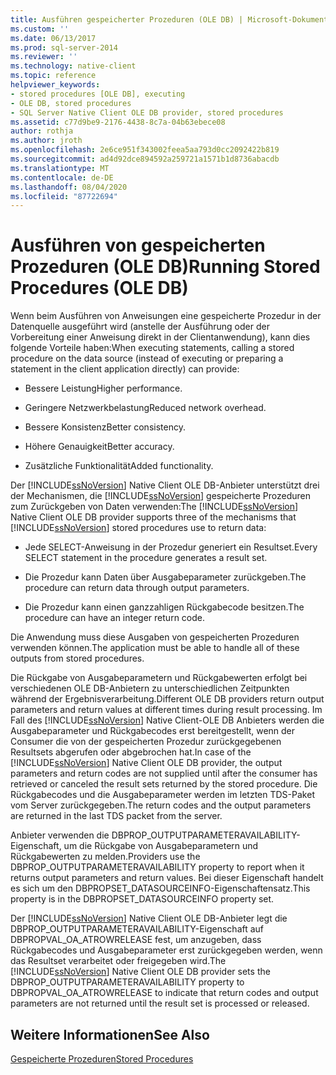 ```yaml
---
title: Ausführen gespeicherter Prozeduren (OLE DB) | Microsoft-Dokumentation
ms.custom: ''
ms.date: 06/13/2017
ms.prod: sql-server-2014
ms.reviewer: ''
ms.technology: native-client
ms.topic: reference
helpviewer_keywords:
- stored procedures [OLE DB], executing
- OLE DB, stored procedures
- SQL Server Native Client OLE DB provider, stored procedures
ms.assetid: c77d9be9-2176-4438-8c7a-04b63ebece08
author: rothja
ms.author: jroth
ms.openlocfilehash: 2e6ce951f343002feea5aa793d0cc2092422b819
ms.sourcegitcommit: ad4d92dce894592a259721a1571b1d8736abacdb
ms.translationtype: MT
ms.contentlocale: de-DE
ms.lasthandoff: 08/04/2020
ms.locfileid: "87722694"
---
```

# <a name="running-stored-procedures-ole-db"></a><span data-ttu-id="f1b8b-102">Ausführen von gespeicherten Prozeduren (OLE DB)</span><span class="sxs-lookup"><span data-stu-id="f1b8b-102">Running Stored Procedures (OLE DB)</span></span>
  <span data-ttu-id="f1b8b-103">Wenn beim Ausführen von Anweisungen eine gespeicherte Prozedur in der Datenquelle ausgeführt wird (anstelle der Ausführung oder der Vorbereitung einer Anweisung direkt in der Clientanwendung), kann dies folgende Vorteile haben:</span><span class="sxs-lookup"><span data-stu-id="f1b8b-103">When executing statements, calling a stored procedure on the data source (instead of executing or preparing a statement in the client application directly) can provide:</span></span>  
  
-   <span data-ttu-id="f1b8b-104">Bessere Leistung</span><span class="sxs-lookup"><span data-stu-id="f1b8b-104">Higher performance.</span></span>  
  
-   <span data-ttu-id="f1b8b-105">Geringere Netzwerkbelastung</span><span class="sxs-lookup"><span data-stu-id="f1b8b-105">Reduced network overhead.</span></span>  
  
-   <span data-ttu-id="f1b8b-106">Bessere Konsistenz</span><span class="sxs-lookup"><span data-stu-id="f1b8b-106">Better consistency.</span></span>  
  
-   <span data-ttu-id="f1b8b-107">Höhere Genauigkeit</span><span class="sxs-lookup"><span data-stu-id="f1b8b-107">Better accuracy.</span></span>  
  
-   <span data-ttu-id="f1b8b-108">Zusätzliche Funktionalität</span><span class="sxs-lookup"><span data-stu-id="f1b8b-108">Added functionality.</span></span>  
  
 <span data-ttu-id="f1b8b-109">Der [!INCLUDE[ssNoVersion](../../../includes/ssnoversion-md.md)] Native Client OLE DB-Anbieter unterstützt drei der Mechanismen, die [!INCLUDE[ssNoVersion](../../../includes/ssnoversion-md.md)] gespeicherte Prozeduren zum Zurückgeben von Daten verwenden:</span><span class="sxs-lookup"><span data-stu-id="f1b8b-109">The [!INCLUDE[ssNoVersion](../../../includes/ssnoversion-md.md)] Native Client OLE DB provider supports three of the mechanisms that [!INCLUDE[ssNoVersion](../../../includes/ssnoversion-md.md)] stored procedures use to return data:</span></span>  
  
-   <span data-ttu-id="f1b8b-110">Jede SELECT-Anweisung in der Prozedur generiert ein Resultset.</span><span class="sxs-lookup"><span data-stu-id="f1b8b-110">Every SELECT statement in the procedure generates a result set.</span></span>  
  
-   <span data-ttu-id="f1b8b-111">Die Prozedur kann Daten über Ausgabeparameter zurückgeben.</span><span class="sxs-lookup"><span data-stu-id="f1b8b-111">The procedure can return data through output parameters.</span></span>  
  
-   <span data-ttu-id="f1b8b-112">Die Prozedur kann einen ganzzahligen Rückgabecode besitzen.</span><span class="sxs-lookup"><span data-stu-id="f1b8b-112">The procedure can have an integer return code.</span></span>  
  
 <span data-ttu-id="f1b8b-113">Die Anwendung muss diese Ausgaben von gespeicherten Prozeduren verwenden können.</span><span class="sxs-lookup"><span data-stu-id="f1b8b-113">The application must be able to handle all of these outputs from stored procedures.</span></span>  
  
 <span data-ttu-id="f1b8b-114">Die Rückgabe von Ausgabeparametern und Rückgabewerten erfolgt bei verschiedenen OLE DB-Anbietern zu unterschiedlichen Zeitpunkten während der Ergebnisverarbeitung.</span><span class="sxs-lookup"><span data-stu-id="f1b8b-114">Different OLE DB providers return output parameters and return values at different times during result processing.</span></span> <span data-ttu-id="f1b8b-115">Im Fall des [!INCLUDE[ssNoVersion](../../../includes/ssnoversion-md.md)] Native Client-OLE DB Anbieters werden die Ausgabeparameter und Rückgabecodes erst bereitgestellt, wenn der Consumer die von der gespeicherten Prozedur zurückgegebenen Resultsets abgerufen oder abgebrochen hat.</span><span class="sxs-lookup"><span data-stu-id="f1b8b-115">In case of the [!INCLUDE[ssNoVersion](../../../includes/ssnoversion-md.md)] Native Client OLE DB provider, the output parameters and return codes are not supplied until after the consumer has retrieved or canceled the result sets returned by the stored procedure.</span></span> <span data-ttu-id="f1b8b-116">Die Rückgabecodes und die Ausgabeparameter werden im letzten TDS-Paket vom Server zurückgegeben.</span><span class="sxs-lookup"><span data-stu-id="f1b8b-116">The return codes and the output parameters are returned in the last TDS packet from the server.</span></span>  
  
 <span data-ttu-id="f1b8b-117">Anbieter verwenden die DBPROP_OUTPUTPARAMETERAVAILABILITY-Eigenschaft, um die Rückgabe von Ausgabeparametern und Rückgabewerten zu melden.</span><span class="sxs-lookup"><span data-stu-id="f1b8b-117">Providers use the DBPROP_OUTPUTPARAMETERAVAILABILITY property to report when it returns output parameters and return values.</span></span> <span data-ttu-id="f1b8b-118">Bei dieser Eigenschaft handelt es sich um den DBPROPSET_DATASOURCEINFO-Eigenschaftensatz.</span><span class="sxs-lookup"><span data-stu-id="f1b8b-118">This property is in the DBPROPSET_DATASOURCEINFO property set.</span></span>  
  
 <span data-ttu-id="f1b8b-119">Der [!INCLUDE[ssNoVersion](../../../includes/ssnoversion-md.md)] Native Client OLE DB-Anbieter legt die DBPROP_OUTPUTPARAMETERAVAILABILITY-Eigenschaft auf DBPROPVAL_OA_ATROWRELEASE fest, um anzugeben, dass Rückgabecodes und Ausgabeparameter erst zurückgegeben werden, wenn das Resultset verarbeitet oder freigegeben wird.</span><span class="sxs-lookup"><span data-stu-id="f1b8b-119">The [!INCLUDE[ssNoVersion](../../../includes/ssnoversion-md.md)] Native Client OLE DB provider sets the DBPROP_OUTPUTPARAMETERAVAILABILITY property to DBPROPVAL_OA_ATROWRELEASE to indicate that return codes and output parameters are not returned until the result set is processed or released.</span></span>  
  
## <a name="see-also"></a><span data-ttu-id="f1b8b-120">Weitere Informationen</span><span class="sxs-lookup"><span data-stu-id="f1b8b-120">See Also</span></span>  
 [<span data-ttu-id="f1b8b-121">Gespeicherte Prozeduren</span><span class="sxs-lookup"><span data-stu-id="f1b8b-121">Stored Procedures</span></span>](stored-procedures.md)  
  
  
